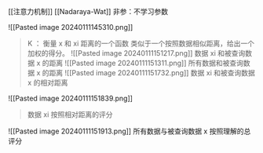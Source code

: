[[注意力机制]]
[[Nadaraya-Wat]]
非参：不学习参数

![[Pasted image 20240111145310.png]]
> K ： 衡量 x 和 xi 距离的一个函数
    类似于一个按照数据相似距离，给出一个加权的得分。
![[Pasted image 20240111151217.png]]
> 数据 xi 和被查询数据 x 的距离
![[Pasted image 20240111151311.png]]
> 所有数据和被查询数据 x 的距离
![[Pasted image 20240111151732.png]]
> 数据 xi 和被查询数据 x 的相对距离

![[Pasted image 20240111151839.png]]
> 数据 xi 按照相对距离的评分

![[Pasted image 20240111151913.png]]
所有数据与被查询数据 x 按照理解的总评分







